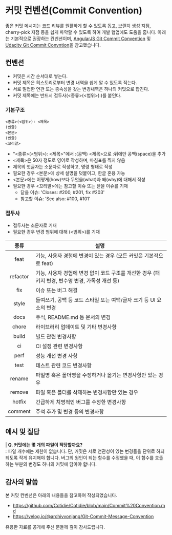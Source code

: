 # 커밋 컨벤션(Commit Convention)
 좋은 커밋 메시지는 코드 리뷰를 원활하게 할 수 있도록 돕고, 브랜치 생성 지점, cherry-pick 지점 등을 쉽게 파악할 수 있도록 하여 개발 협업에도 도움을 줍니다. 아래는 기본적으로 권장하는 컨벤션이며, [AngularJS Git Commit Convention](https://docs.google.com/document/d/1QrDFcIiPjSLDn3EL15IJygNPiHORgU1_OOAqWjiDU5Y/edit#heading=h.uyo6cb12dt6w) 및 [Udacity Git Commit Convntion](https://udacity.github.io/git-styleguide/)을 참고했습니다.

## 컨벤션
 * 커밋은 시간 순서대로 쌓는다.
 * 커밋 제목은 히스토리로부터 변경 내역을 쉽게 알 수 있도록 적는다.
 * 서로 밀접한 연관 또는 종속성을 갖는 변경내역은 하나의 커밋으로 합친다.
 * 커밋 제목에는 반드시 접두사(<종류>(<범위>):)를 붙인다.
### 기본구조
```
<종류>(<범위>): <제목>
(빈줄)
<본문>
(빈줄)
<꼬리말>
```
* "<종류>(<범위>): <제목>"에서 :(공백) <제목>으로 :뒤에만 공백(space)을 추가
* <제목>은 50자 정도로 영어로 작성하며, 마침표를 찍지 않음
* 제목의 첫글자는 소문자로 작성하고, 명령 형태로 작성
* 필요한 경우 <본문>에 상세 설명을 덧붙이고, 한글 혼용 가능
* <본문>에는 어떻게(how)보다 무엇을(what)과 왜(why)에 대해서 작성
* 필요한 경우 <꼬리말>에는 참고할 이슈 또는 닫을 이슈를 기재
  * 닫을 이슈: 'Closes: #200, #201, fix #203'
  * 참고할 이슈: 'See also: #100, #101'

### 접두사
* 접두사는 소문자로 기재
* 필요한 경우 변경 범위에 대해 (<범위>)를 기재

| 종류 | 설명 |
|:--:|--|
| feat     | 기능, 사용자 경험에 변경이 있는 경우 (모든 커밋은 기본적으로 feat)|
| refactor | 기능, 사용자 경험에 변경 없이 코드 구조를 개선한 경우 (패키지 변경, 변수명 변경, 가독성 개선 등) |
| fix      | 이슈 또는 버그 해결 |
| style    | 들여쓰기, 공백 등 코드 스타일 또는 여백/글자 크기 등 UI 요소의 변경 |
| docs     | 주석, README.md 등 문서의 변경 |
| chore    | 라이브러리 업데이트 및 기타 변경사항 |
| build    | 빌드 관련 변경사항 |
| ci       | CI 설정 관련 변경사항 |
| perf     | 성능 개선 변경 사항 |
| test     | 테스트 관련 코드 변경사항 |
| rename   | 파일명 혹은 폴더명을 수정하거나 옮기는 변경사항만 있는 경우 |
| remove   | 파일 혹은 폴더를 삭제하는 변경사항만 있는 경우 |
| hotfix   | 긴급하게 치명적인 버그를 수정한 변경사항 |
| comment  | 주석 추가 및 변경 등의 변경사항 |


## 예시 및 질답
| **Q. 커밋에는 몇 개의 파일이 적당할까요?**  
: 파일 개수에는 제한이 없습니다. 단, 커밋은 서로 연관성이 있는 변경들을 단위로 하되 되도록 작게 유지해야 합니다. 버그의 원인이 되는 함수를 수정했을 때, 이 함수를 호출하는 부분의 변경도 하나의 커밋에 담아야 합니다.

## 감사의 말씀
본 커밋 컨벤션은 아래의 내용들을 참고하여 작성되었습니다.

  * https://github.com/Cotidie/Cotidie/blob/main/Commit%20Convention.md
  * https://velog.io/@archivvonjang/Git-Commit-Message-Convention

유용한 자료를 공개해 주신 분들께 깊이 감사드립니다.

